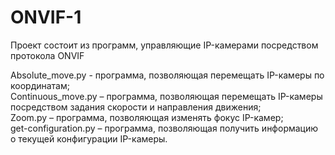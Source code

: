 # ONVIF-1
Проект состоит из программ, управляющие IP-камерами посредством протокола ONVIF


Absolute_move.py - программа, позволяющая перемещать IP-камеры по координатам;  
Continuous_move.py – программа, позволяющая перемещать IP-камеры посредством задания скорости и направления движения;  
Zoom.py – программа, позволяющая изменять фокус IP-камер;  
get-configuration.py – программа, позволяющая получить информацию о текущей конфигурации IP-камеры.  
